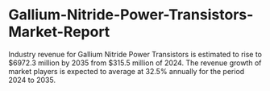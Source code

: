 # Gallium-Nitride-Power-Transistors-Market-Report
Industry revenue for Gallium Nitride Power Transistors is estimated to rise to $6972.3 million by 2035 from $315.5 million of 2024. The revenue growth of market players is expected to average at 32.5% annually for the period 2024 to 2035.
